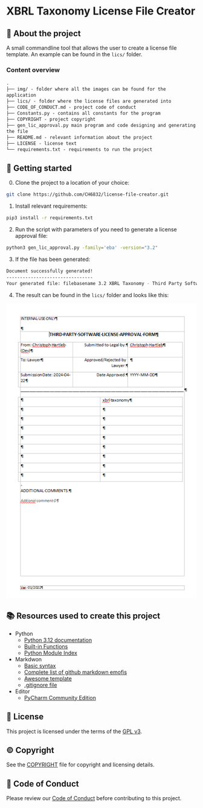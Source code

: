 # XBRL Taxonomy License File Creator

## :newspaper: About the project

A small commandline tool that allows the user to create a license file template. An example can be found in the `lics/` folder.

### Content overview

    .
    ├── img/ - folder where all the images can be found for the application
    ├── lics/ - folder where the license files are generated into
    ├── CODE_OF_CONDUCT.md - project code of conduct
    ├── Constants.py - contains all constants for the program
    ├── COPYRIGHT - project copyright
    ├── gen_lic_approval.py main program and code designing and generating the file
    ├── README.md - relevant information about the project
    ├── LICENSE - license text
    └── requirements.txt - requirements to run the project

## :runner: Getting started

0. Clone the project to a location of your choice:

```sh
git clone https://github.com/CH6832/license-file-creator.git
```

1. Install relevant requirements:

```sh
pip3 install -r requirements.txt
```

2. Run the script with parameters of you need to generate a license approval file:

```sh
python3 gen_lic_approval.py -family='eba' -version="3.2"
```

3. If the file has been generated:

```sh
Document successfully generated!
--------------------------------
Your generated file: filebasename 3.2 XBRL Taxonomy - Third Party Software License Approval Form YYYYMMDD.docx can be found at './YYYY-MM-DD/'
```

4. The result can be found in the `lics/` folder and looks like this:

![License Approval file](img/output_image.png)

## :books: Resources used to create this project

* Python
  * [Python 3.12 documentation](https://docs.python.org/3/)
  * [Built-in Functions](https://docs.python.org/3/library/functions.html)
  * [Python Module Index](https://docs.python.org/3/py-modindex.html)
* Markdwon
  * [Basic syntax](https://www.markdownguide.org/basic-syntax/)
  * [Complete list of github markdown emofis](https://dev.to/nikolab/complete-list-of-github-markdown-emoji-markup-5aia)
  * [Awesome template](http://github.com/Human-Activity-Recognition/blob/main/README.md)
  * [.gitignore file](https://git-scm.com/docs/gitignore)
* Editor
  * [PyCharm Community Edition](https://www.jetbrains.com/pycharm/)

## :bookmark: License

This project is licensed under the terms of the [GPL v3](LICENSE).

## :copyright: Copyright

See the [COPYRIGHT](COPYRIGHT) file for copyright and licensing details.

## :straight_ruler: Code of Conduct

Please review our [Code of Conduct](CODE_OF_CONDUCT.md) before contributing to this project.
